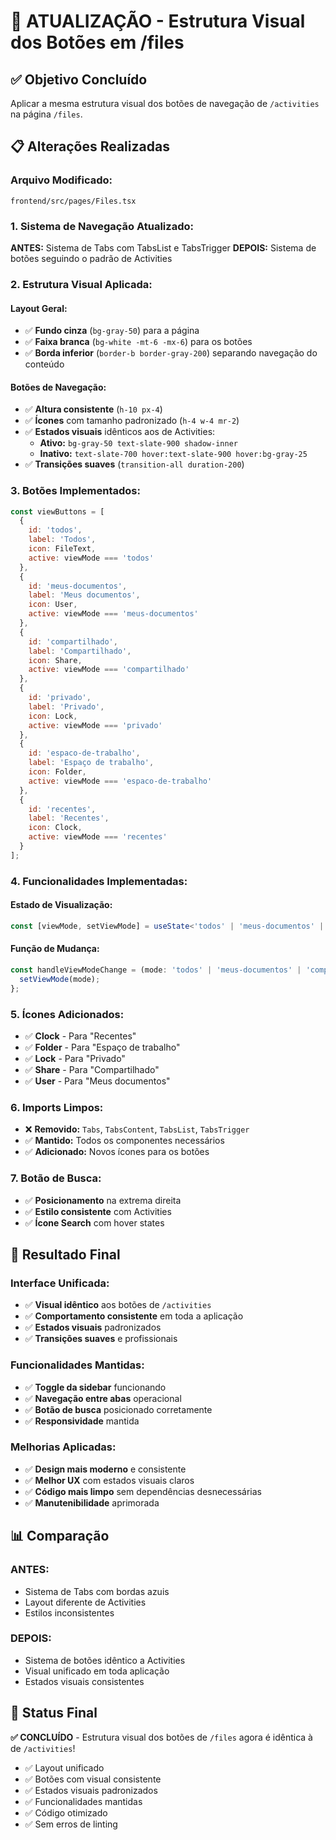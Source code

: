 # 🔧 ATUALIZAÇÃO - Estrutura Visual dos Botões em /files

## ✅ Objetivo Concluído

Aplicar a mesma estrutura visual dos botões de navegação de `/activities` na página `/files`.

## 📋 Alterações Realizadas

### **Arquivo Modificado:**
`frontend/src/pages/Files.tsx`

### **1. Sistema de Navegação Atualizado:**

**ANTES:** Sistema de Tabs com TabsList e TabsTrigger
**DEPOIS:** Sistema de botões seguindo o padrão de Activities

### **2. Estrutura Visual Aplicada:**

#### **Layout Geral:**
- ✅ **Fundo cinza** (`bg-gray-50`) para a página
- ✅ **Faixa branca** (`bg-white -mt-6 -mx-6`) para os botões
- ✅ **Borda inferior** (`border-b border-gray-200`) separando navegação do conteúdo

#### **Botões de Navegação:**
- ✅ **Altura consistente** (`h-10 px-4`)
- ✅ **Ícones** com tamanho padronizado (`h-4 w-4 mr-2`)
- ✅ **Estados visuais** idênticos aos de Activities:
  - **Ativo:** `bg-gray-50 text-slate-900 shadow-inner`
  - **Inativo:** `text-slate-700 hover:text-slate-900 hover:bg-gray-25`
- ✅ **Transições suaves** (`transition-all duration-200`)

### **3. Botões Implementados:**

```javascript
const viewButtons = [
  { 
    id: 'todos', 
    label: 'Todos',
    icon: FileText,
    active: viewMode === 'todos'
  },
  {
    id: 'meus-documentos', 
    label: 'Meus documentos',
    icon: User,
    active: viewMode === 'meus-documentos'
  },
  {
    id: 'compartilhado', 
    label: 'Compartilhado',
    icon: Share,
    active: viewMode === 'compartilhado'
  },
  {
    id: 'privado', 
    label: 'Privado',
    icon: Lock,
    active: viewMode === 'privado'
  },
  {
    id: 'espaco-de-trabalho', 
    label: 'Espaço de trabalho',
    icon: Folder,
    active: viewMode === 'espaco-de-trabalho'
  },
  {
    id: 'recentes', 
    label: 'Recentes',
    icon: Clock,
    active: viewMode === 'recentes'
  }
];
```

### **4. Funcionalidades Implementadas:**

#### **Estado de Visualização:**
```typescript
const [viewMode, setViewMode] = useState<'todos' | 'meus-documentos' | 'compartilhado' | 'privado' | 'espaco-de-trabalho' | 'recentes'>('todos');
```

#### **Função de Mudança:**
```typescript
const handleViewModeChange = (mode: 'todos' | 'meus-documentos' | 'compartilhado' | 'privado' | 'espaco-de-trabalho' | 'recentes') => {
  setViewMode(mode);
};
```

### **5. Ícones Adicionados:**

- ✅ **Clock** - Para "Recentes"
- ✅ **Folder** - Para "Espaço de trabalho"
- ✅ **Lock** - Para "Privado"
- ✅ **Share** - Para "Compartilhado"
- ✅ **User** - Para "Meus documentos"

### **6. Imports Limpos:**

- ❌ **Removido:** `Tabs`, `TabsContent`, `TabsList`, `TabsTrigger`
- ✅ **Mantido:** Todos os componentes necessários
- ✅ **Adicionado:** Novos ícones para os botões

### **7. Botão de Busca:**

- ✅ **Posicionamento** na extrema direita
- ✅ **Estilo consistente** com Activities
- ✅ **Ícone Search** com hover states

## 🎯 Resultado Final

### **Interface Unificada:**
- ✅ **Visual idêntico** aos botões de `/activities`
- ✅ **Comportamento consistente** em toda a aplicação
- ✅ **Estados visuais** padronizados
- ✅ **Transições suaves** e profissionais

### **Funcionalidades Mantidas:**
- ✅ **Toggle da sidebar** funcionando
- ✅ **Navegação entre abas** operacional
- ✅ **Botão de busca** posicionado corretamente
- ✅ **Responsividade** mantida

### **Melhorias Aplicadas:**
- ✅ **Design mais moderno** e consistente
- ✅ **Melhor UX** com estados visuais claros
- ✅ **Código mais limpo** sem dependências desnecessárias
- ✅ **Manutenibilidade** aprimorada

## 📊 Comparação

### **ANTES:**
- Sistema de Tabs com bordas azuis
- Layout diferente de Activities
- Estilos inconsistentes

### **DEPOIS:**
- Sistema de botões idêntico a Activities
- Visual unificado em toda aplicação
- Estados visuais consistentes

## 🎉 Status Final

**✅ CONCLUÍDO** - Estrutura visual dos botões de `/files` agora é idêntica à de `/activities`!

- ✅ Layout unificado
- ✅ Botões com visual consistente
- ✅ Estados visuais padronizados
- ✅ Funcionalidades mantidas
- ✅ Código otimizado
- ✅ Sem erros de linting
